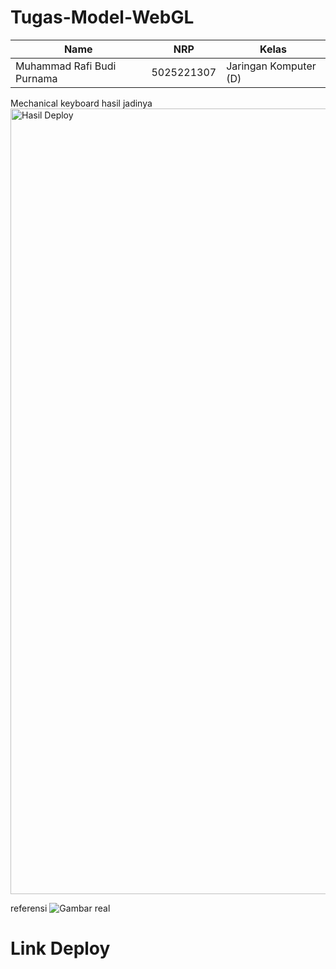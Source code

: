 # Tugas-Model-WebGL
| Name           | NRP        | Kelas     |
| ---            | ---        | ----------|
| Muhammad Rafi Budi Purnama | 5025221307 | Jaringan Komputer (D) |

Mechanical keyboard
hasil jadinya
<img width="1257" alt="Hasil Deploy" src="https://github.com/user-attachments/assets/32bc3590-290f-43fb-84c6-61112c4e99a3" />


referensi
![Gambar real](https://github.com/user-attachments/assets/19a1a38d-87f6-45de-9fd7-84797f79759e)


# Link Deploy


